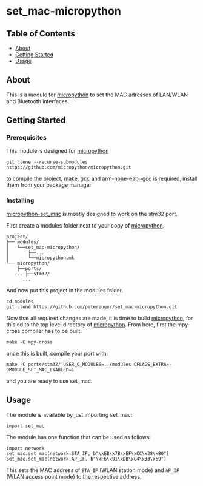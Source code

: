 # set_mac-micropython

## Table of Contents
+ [About](#about)
+ [Getting Started](#getting_started)
+ [Usage](#usage)

## About <a name = "about"></a>
This is a module for [micropython](https://github.com/micropython/micropython)
to set the MAC adresses of LAN/WLAN and Bluetooth interfaces.

## Getting Started <a name = "getting_started"></a>

### Prerequisites
This module is designed for [micropython](https://github.com/micropython/micropython)

```
git clone --recurse-submodules https://github.com/micropython/micropython.git
```

to compile the project, [make](https://www.gnu.org/software/make/),
[gcc](https://gcc.gnu.org/) and [arm-none-eabi-gcc](https://gcc.gnu.org/) is required,
install them from your package manager

### Installing
[micropython-set\_mac](https://github.com/peterzuger/set_mac-micropython) is
mostly designed to work on the stm32 port.

First create a modules folder next to your copy of [micropython](https://github.com/micropython/micropython).

```
project/
├── modules/
│   └──set_mac-micropython/
│       ├──...
│       └──micropython.mk
└── micropython/
    ├──ports/
   ... ├──stm32/
      ...
```

And now put this project in the modules folder.

```
cd modules
git clone https://github.com/peterzuger/set_mac-micropython.git
```

Now that all required changes are made, it is time to build [micropython](https://github.com/micropython/micropython),
for this cd to the top level directory of [micropython](https://github.com/micropython/micropython).
From here, first the mpy-cross compiler has to be built:
```
make -C mpy-cross
```

once this is built, compile your port with:
```
make -C ports/stm32/ USER_C_MODULES=../modules CFLAGS_EXTRA=-DMODULE_SET_MAC_ENABLED=1
```

and you are ready to use set\_mac.

## Usage <a name = "usage"></a>
The module is available by just importing set\_mac:
```
import set_mac
```

The module has one function that can be used as follows:

```
import network
set_mac.set_mac(network.STA_IF, b"\xEB\x7B\xEF\xCC\x28\x80")
set_mac.set_mac(network.AP_IF, b"\xF6\x91\xDB\xC4\x33\x69")
```

This sets the MAC address of `STA_IF` (WLAN station mode) and `AP_IF` (WLAN
access point mode) to the respective address.
